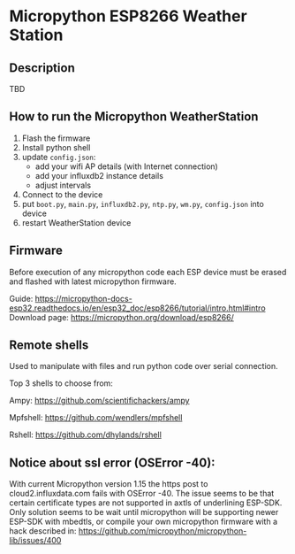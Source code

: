 # Micropython ESP8266 Weather Station

## Description

TBD

## How to run the Micropython WeatherStation

1) Flash the firmware
2) Install python shell
3) update `config.json`:
    - add your wifi AP details (with Internet connection)
    - add your influxdb2 instance details
    - adjust intervals
3) Connect to the device
4) put `boot.py`, `main.py`, `influxdb2.py`, `ntp.py`, `wm.py`, `config.json` into device
5) restart WeatherStation device

## Firmware

Before execution of any micropython code each ESP device must be erased and flashed with latest micropython firmware.

Guide: https://micropython-docs-esp32.readthedocs.io/en/esp32_doc/esp8266/tutorial/intro.html#intro
Download page: https://micropython.org/download/esp8266/

## Remote shells

Used to manipulate with files and run python code over serial connection.

Top 3 shells to choose from:

Ampy: https://github.com/scientifichackers/ampy

Mpfshell: https://github.com/wendlers/mpfshell

Rshell: https://github.com/dhylands/rshell

## Notice about ssl error (OSError -40):

With current Micropython version 1.15 the https post to cloud2.influxdata.com fails with OSError -40. 
The issue seems to be that certain certificate types are not supported in axtls of underlining ESP-SDK.
Only solution seems to be wait until micropython will be supporting newer ESP-SDK with mbedtls, 
or compile your own micropython firmware with a hack described in: https://github.com/micropython/micropython-lib/issues/400


